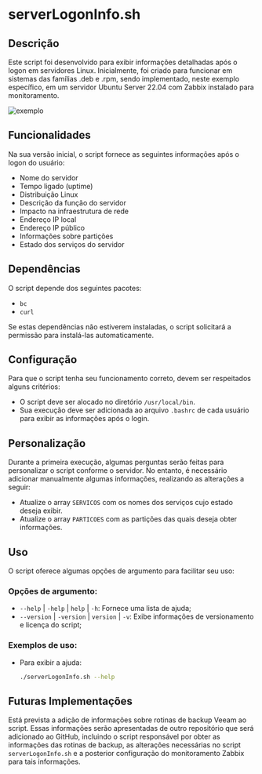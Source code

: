 # serverLogonInfo.sh

## Descrição
Este script foi desenvolvido para exibir informações detalhadas após o logon em servidores Linux. Inicialmente, foi criado para funcionar em sistemas das famílias .deb e .rpm, sendo implementado, neste exemplo específico, em um servidor Ubuntu Server 22.04 com Zabbix instalado para monitoramento.

![exemplo](https://github.com/matheusseman/ServerLogonInfo/assets/119596051/c89745ea-2974-4022-84c4-f46ae0aac937)

## Funcionalidades
Na sua versão inicial, o script fornece as seguintes informações após o logon do usuário:

- Nome do servidor
- Tempo ligado (uptime)
- Distribuição Linux
- Descrição da função do servidor
- Impacto na infraestrutura de rede
- Endereço IP local
- Endereço IP público
- Informações sobre partições
- Estado dos serviços do servidor

## Dependências
O script depende dos seguintes pacotes:
- `bc`
- `curl`

Se estas dependências não estiverem instaladas, o script solicitará a permissão para instalá-las automaticamente.

## Configuração
Para que o script tenha seu funcionamento correto, devem ser respeitados alguns critérios:
- O script deve ser alocado no diretório `/usr/local/bin`.
- Sua execução deve ser adicionada ao arquivo `.bashrc` de cada usuário para exibir as informações após o login.

## Personalização
Durante a primeira execução, algumas perguntas serão feitas para personalizar o script conforme o servidor. No entanto, é necessário adicionar manualmente algumas informações, realizando as alterações a seguir:
- Atualize o array `SERVICOS` com os nomes dos serviços cujo estado deseja exibir.
- Atualize o array `PARTICOES` com as partições das quais deseja obter informações.

## Uso
O script oferece algumas opções de argumento para facilitar seu uso:

### Opções de argumento:
- `--help` | `-help` | `help` | `-h`: Fornece uma lista de ajuda;
- `--version` | `-version` | `version` | `-v`: Exibe informações de versionamento e licença do script;

### Exemplos de uso:
- Para exibir a ajuda:
  ```bash
  ./serverLogonInfo.sh --help

## Futuras Implementações
Está prevista a adição de informações sobre rotinas de backup Veeam ao script. Essas informações serão apresentadas de outro repositório que será adicionado ao GitHub, incluindo o script responsável por obter as informações das rotinas de backup, as alterações necessárias no script `serverLogonInfo.sh` e a posterior configuração do monitoramento Zabbix para tais informações.
